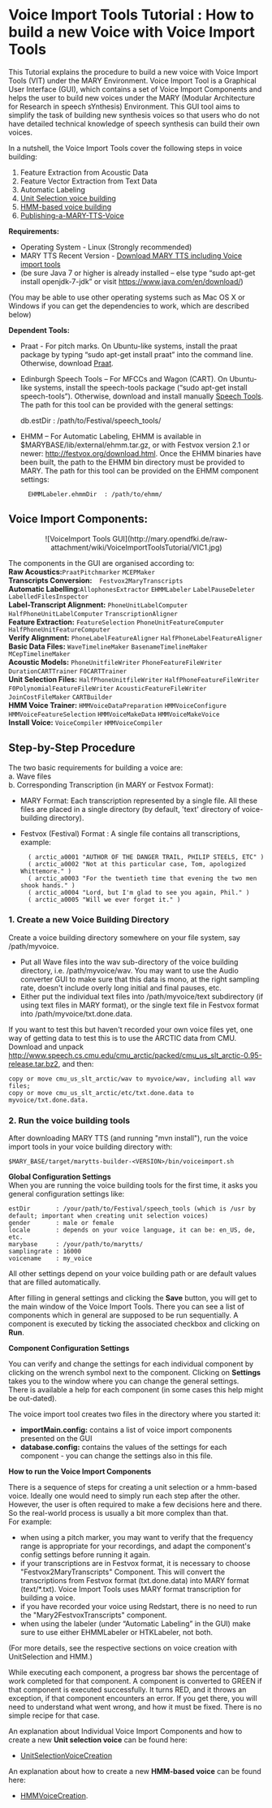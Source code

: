 # Voice Import Tools Tutorial : How to build a new Voice with Voice Import Tools

This Tutorial explains the procedure to build a new voice with Voice Import Tools (VIT) under the MARY Environment. 
Voice Import Tool is a Graphical User Interface (GUI), which contains a set of Voice Import Components and helps the user to build new voices under the MARY (Modular Architecture for Research in speech sYnthesis) Environment. This GUI tool aims to simplify the task of building new synthesis voices so that users who do not have detailed technical knowledge of speech synthesis can build their own voices.

In a nutshell, the Voice Import Tools cover the following steps in voice building:  
1. Feature Extraction from Acoustic Data  
2. Feature Vector Extraction from Text Data  
3. Automatic Labeling  
4. [Unit Selection voice building](https://github.com/marytts/marytts/wiki/UnitSelectionVoiceCreation)  
5. [HMM-based voice building](https://github.com/marytts/marytts/wiki/HMMVoiceCreation)  
6. [Publishing-a-MARY-TTS-Voice](https://github.com/marytts/marytts/wiki/Publishing-a-MARY-TTS-Voice)  

**Requirements:**  
- Operating System - Linux (Strongly recommended)  
- MARY TTS Recent Version - [Download MARY TTS including Voice import tools](https://github.com/marytts/marytts/releases)  
- (be sure Java 7 or higher is already installed – else type “sudo apt-get install openjdk-7-jdk” or visit https://www.java.com/en/download/)

(You may be able to use other operating systems such as Mac OS X or Windows if you can get the dependencies to work, which are described below) 

**Dependent Tools:**  
- Praat - For pitch marks. On Ubuntu-like systems, install the praat package by typing “sudo apt-get install praat” into the command line. Otherwise, download [Praat](http://www.fon.hum.uva.nl/praat).
- Edinburgh Speech Tools – For MFCCs and Wagon (CART). On Ubuntu-like systems, install the speech-tools package (“sudo apt-get install speech-tools”). Otherwise, download and install manually [Speech Tools](http://www.cstr.ed.ac.uk/projects/speech_tools/). The path for this tool can be provided with the general settings:  

    db.estDir  : /path/to/Festival/speech_tools/

- EHMM – For Automatic Labeling, EHMM is available in $MARYBASE/lib/external/ehmm.tar.gz, or with Festvox version 2.1 or newer:  http://festvox.org/download.html. Once the EHMM binaries have been built, the path to the EHMM bin directory must be provided to MARY. The path for this tool can be provided on the EHMM component settings:   

        EHMMLabeler.ehmmDir  : /path/to/ehmm/
 
## Voice Import Components: 

<center>![VoiceImport Tools GUI](http://mary.opendfki.de/raw-attachment/wiki/VoiceImportToolsTutorial/VIC1.jpg)</center>
                         
The components in the GUI are organised according to:  
**Raw Acoustics:**`PraatPitchmarker` `MCEPMaker`  
**Transcripts Conversion:**`  Festvox2MaryTranscripts`  
**Automatic Labelling:**`AllophonesExtractor` `EHMMLabeler` `LabelPauseDeleter` `LabelledFilesInspector`  
**Label-Transcript Alignment:** `PhoneUnitLabelComputer` `HalfPhoneUnitLabelComputer` `TranscriptionAligner`  
**Feature Extraction:** `FeatureSelection` `PhoneUnitFeatureComputer` `HalfPhoneUnitFeatureComputer`  
**Verify Alignment:** `PhoneLabelFeatureAligner` `HalfPhoneLabelFeatureAligner`  
**Basic Data Files:** `WaveTimelineMaker` `BasenameTimelineMaker` `MCepTimelineMaker`  
**Acoustic Models:** `PhoneUnitfileWriter` `PhoneFeatureFileWriter` `DurationCARTTrainer` `F0CARTTrainer`  
**Unit Selection Files:** `HalfPhoneUnitfileWriter` `HalfPhoneFeatureFileWriter` `F0PolynomialFeatureFileWriter` `AcousticFeatureFileWriter` `JoinCostFileMaker` `CARTBuilder`  
**HMM Voice Trainer:** `HMMVoiceDataPreparation` `HMMVoiceConfigure` `HMMVoiceFeatureSelection` `HMMVoiceMakeData` `HMMVoiceMakeVoice`  
**Install Voice:** `VoiceCompiler` `HMMVoiceCompiler`  


## Step-by-Step Procedure

The two basic requirements for building a voice are:  
a. Wave files  
b. Corresponding Transcription (in MARY or Festvox Format):  
- MARY Format: Each transcription represented by a single file. All these files are placed in a single directory (by default, 'text' directory of voice-building directory).  
- Festvox (Festival) Format : A single file contains all transcriptions, example:  

        ( arctic_a0001 "AUTHOR OF THE DANGER TRAIL, PHILIP STEELS, ETC" )
        ( arctic_a0002 "Not at this particular case, Tom, apologized Whittemore." )
        ( arctic_a0003 "For the twentieth time that evening the two men shook hands." )
        ( arctic_a0004 "Lord, but I'm glad to see you again, Phil." )
        ( arctic_a0005 "Will we ever forget it." )

### 1. Create a new Voice Building Directory

Create a voice building directory somewhere on your file system, say /path/myvoice.  
- Put all Wave files into the wav sub-directory of the voice building directory, i.e. /path/myvoice/wav. You may want to use the Audio converter GUI to make sure that this data is mono, at the right sampling rate, doesn't include overly long initial and final pauses, etc.  
- Either put the individual text files into /path/myvoice/text subdirectory (if using text files in MARY format), or the single text file in Festvox format into /path/myvoice/txt.done.data.  

If you want to test this but haven't recorded your own voice files yet, one way of getting data to test this is to use the ARCTIC data from CMU. Download and unpack http://www.speech.cs.cmu.edu/cmu_arctic/packed/cmu_us_slt_arctic-0.95-release.tar.bz2, and then:  

    copy or move cmu_us_slt_arctic/wav to myvoice/wav, including all wav files;
    copy or move cmu_us_slt_arctic/etc/txt.done.data to myvoice/txt.done.data. 

### 2. Run the voice building tools  
After downloading MARY TTS (and running "mvn install"), run the voice import tools in your voice building directory with:  

    $MARY_BASE/target/marytts-builder-<VERSION>/bin/voiceimport.sh  

**Global Configuration Settings**  
When you are running the voice building tools for the first time, it asks you general configuration settings like:  

    estDir       : /your/path/to/Festival/speech_tools (which is /usr by default; important when creating unit selection voices)
    gender       : male or female 
    locale       : depends on your voice language, it can be: en_US, de, etc. 
    marybase     : /your/path/to/marytts/
    samplingrate : 16000
    voicename    : my_voice  
  
All other settings depend on your voice building path or are default values that are filled automatically.  

After filling in general settings  and clicking the **Save** button, you will get to the main window of the Voice Import Tools. There you can see a list of components which in general are supposed to be run sequentially. A component is executed by ticking the associated checkbox and clicking on **Run**. 

**Component Configuration Settings**  

You can verify and change the settings for each individual component by clicking on the wrench symbol next to the component. Clicking on **Settings** takes you to the window where you can change the general settings.  
There is available a help for each component (in some cases this help might be out-dated).
 
The voice import tool creates two files in the directory where you started it:    
- **importMain.config:** contains a list of voice import components presented on the GUI
- **database.config:** contains the values of the settings for each component - you can change the settings also in this file.  
 
**How to run the Voice Import Components**

There is a sequence of steps for creating a unit selection or a hmm-based voice. Ideally one would need to simply run each step after the other. However, the user is often required to make a few decisions here and there. So the real-world process is usually a bit more complex than that.  
For example:  
- when using a pitch marker, you may want to verify that the frequency range is appropriate for your recordings, and adapt the component's config settings before running it again.  
- if your transcriptions are in Festvox format, it is necessary to choose "Festvox2MaryTranscripts" Component. This will convert the transcriptions from Festvox format (txt.done.data) into MARY format (text/*.txt). Voice Import Tools uses MARY format transcription for building a voice.  
- if you have recorded your voice using Redstart, there is no need to run the "Mary2FestvoxTranscripts" component. 
- when using the labeler (under “Automatic Labeling” in the GUI) make sure to use either EHMMLabeler or HTKLabeler, not both.

(For more details, see the respective sections on voice creation with UnitSelection and HMM.)

While executing each component, a progress bar shows the percentage of work completed for that component. A component is converted to GREEN if that component is executed successfully. It turns RED, and it throws an exception, if that component encounters an error. If you get there, you will need to understand what went wrong, and how it must be fixed. There is no simple recipe for that case. 


An explanation about Individual Voice Import Components and how to create a new **Unit selection voice** can be found here:  
- [UnitSelectionVoiceCreation](https://github.com/marytts/marytts/wiki/UnitSelectionVoiceCreation)

An explanation about how to create a new **HMM-based voice** can be found here:  
- [HMMVoiceCreation](https://github.com/marytts/marytts/wiki/HMMVoiceCreation).
